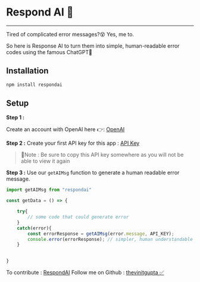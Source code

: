 # Respond AI 💪
<hr/>

Tired of complicated error messages?😵 Yes, me to.

So here is Response AI to turn them into simple, human-readable error codes using the famous ChatGPT🤖

## Installation

```bash
npm install respondai
```

## Setup

**Step 1 :**

Create an account with OpenAI here 👉: [OpenAI](https://openai.com)

**Step 2 :**
Create your first API key for this app : [API Key](https://platform.openai.com/account/api-keys)

> 🚨Note : Be sure to copy this API key somewhere as you will not be able to view it again

**Step 3 :**
Use our ```getAIMsg``` function to generate a human readable error message.

```javascript
import getAIMsg from "respondai"

const getData = () => {

    try{
        // some code that could generate error
    }
    catch(error){
        const errorResponse = getAIMsg(error.message, API_KEY);
        console.error(errorResponse); // simpler, human understandable error message
    }

    
}

```

To contribute : [RespondAI](https://github.com/thevinitgupta/RespondAI)
Follow me on Github : [thevinitgupta ✅](https://github.com/thevinitgupta)
